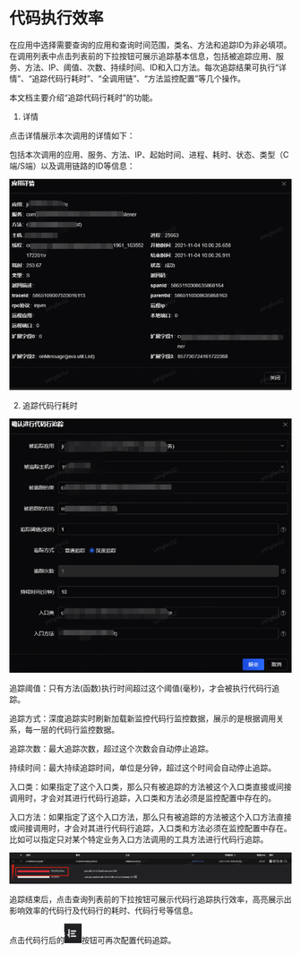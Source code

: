 # 代码执行效率

在应用中选择需要查询的应用和查询时间范围，类名、方法和追踪ID为非必填项。在调用列表中点击列表前的下拉按钮可展示追踪基本信息，包括被追踪应用、服务、方法、IP、阈值、次数、持续时间、ID和入口方法。每次追踪结果可执行“详情”、“追踪代码行耗时”、“全调用链”、“方法监控配置”等几个操作。

本文档主要介绍“追踪代码行耗时”的功能。

1. 详情

点击详情展示本次调用的详情如下：

包括本次调用的应用、服务、方法、IP、起始时间、进程、耗时、状态、类型（C端/S端）以及调用链路的ID等信息：

 ![](../../image/Operation-Guide/App-Monitor/Code-Tracing1.png)

2. 追踪代码行耗时
 
![](../../image/Operation-Guide/App-Monitor/Code-Tracing2.png)

追踪阈值：只有方法(函数)执行时间超过这个阈值(毫秒)，才会被执行代码行追踪。

追踪方式：深度追踪实时刷新加载新监控代码行监控数据，展示的是根据调用关系，每一层的代码行监控数据。

追踪次数：最大追踪次数，超过这个次数会自动停止追踪。

持续时间：最大持续追踪时间，单位是分钟，超过这个时间会自动停止追踪。

入口类：如果指定了这个入口类，那么只有被追踪的方法被这个入口类直接或间接调用时，才会对其进行代码行追踪，入口类和方法必须是监控配置中存在的。

入口方法：如果指定了这个入口方法，那么只有被追踪的方法被这个入口方法直接或间接调用时，才会对其进行代码行追踪，入口类和方法必须在监控配置中存在。比如可以指定只对某个特定业务入口方法调用的工具方法进行代码行追踪。

![](../../image/Operation-Guide/App-Monitor/Code-Tracing3.png)

追踪结束后，点击查询列表前的下拉按钮可展示代码行追踪执行效率，高亮展示出影响效率的代码行及代码行的耗时、代码行号等信息。

点击代码行后的![](../../image/Operation-Guide/App-Monitor/Code-Tracing4.png)按钮可再次配置代码追踪。
